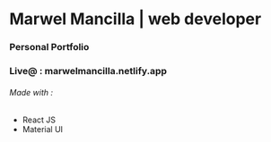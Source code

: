 # Marwel Mancilla | web developer

### Personal Portfolio
### Live@ : marwelmancilla.netlify.app
###### Made with : 
 - React JS
 - Material UI
